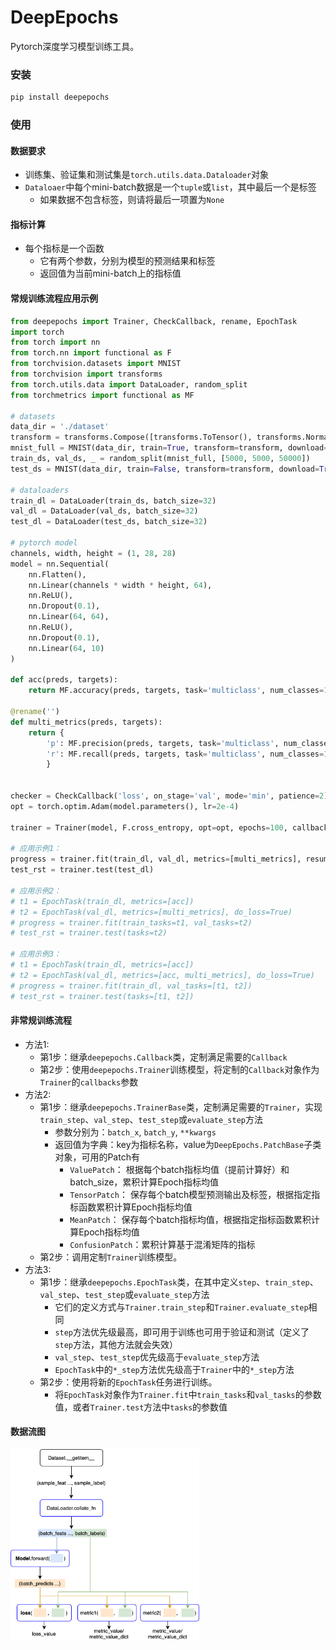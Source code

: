 # DeepEpochs

Pytorch深度学习模型训练工具。

### 安装

```bash
pip install deepepochs
```

### 使用

#### 数据要求

- 训练集、验证集和测试集是`torch.utils.data.Dataloader`对象
- `Dataloaer`中每个mini-batch数据是一个`tuple`或`list`，其中最后一个是标签
  - 如果数据不包含标签，则请将最后一项置为`None`

#### 指标计算

- 每个指标是一个函数
  - 它有两个参数，分别为模型的预测结果和标签
  - 返回值为当前mini-batch上的指标值

#### 常规训练流程应用示例

```python
from deepepochs import Trainer, CheckCallback, rename, EpochTask
import torch
from torch import nn
from torch.nn import functional as F
from torchvision.datasets import MNIST
from torchvision import transforms
from torch.utils.data import DataLoader, random_split
from torchmetrics import functional as MF

# datasets
data_dir = './dataset'
transform = transforms.Compose([transforms.ToTensor(), transforms.Normalize((0.1307,), (0.3081,))])
mnist_full = MNIST(data_dir, train=True, transform=transform, download=True)
train_ds, val_ds, _ = random_split(mnist_full, [5000, 5000, 50000])
test_ds = MNIST(data_dir, train=False, transform=transform, download=True)

# dataloaders
train_dl = DataLoader(train_ds, batch_size=32)
val_dl = DataLoader(val_ds, batch_size=32)
test_dl = DataLoader(test_ds, batch_size=32)

# pytorch model
channels, width, height = (1, 28, 28)
model = nn.Sequential(
    nn.Flatten(),
    nn.Linear(channels * width * height, 64),
    nn.ReLU(),
    nn.Dropout(0.1),
    nn.Linear(64, 64),
    nn.ReLU(),
    nn.Dropout(0.1),
    nn.Linear(64, 10)
)

def acc(preds, targets):
    return MF.accuracy(preds, targets, task='multiclass', num_classes=10)

@rename('')
def multi_metrics(preds, targets):
    return {
        'p': MF.precision(preds, targets, task='multiclass', num_classes=10),
        'r': MF.recall(preds, targets, task='multiclass', num_classes=10)
        }


checker = CheckCallback('loss', on_stage='val', mode='min', patience=2)
opt = torch.optim.Adam(model.parameters(), lr=2e-4)

trainer = Trainer(model, F.cross_entropy, opt=opt, epochs=100, callbacks=checker, metrics=[acc])

# 应用示例1：
progress = trainer.fit(train_dl, val_dl, metrics=[multi_metrics], resume=True)
test_rst = trainer.test(test_dl)

# 应用示例2：
# t1 = EpochTask(train_dl, metrics=[acc])
# t2 = EpochTask(val_dl, metrics=[multi_metrics], do_loss=True)
# progress = trainer.fit(train_tasks=t1, val_tasks=t2)
# test_rst = trainer.test(tasks=t2)

# 应用示例3：
# t1 = EpochTask(train_dl, metrics=[acc])
# t2 = EpochTask(val_dl, metrics=[acc, multi_metrics], do_loss=True)
# progress = trainer.fit(train_dl, val_tasks=[t1, t2])
# test_rst = trainer.test(tasks=[t1, t2])
```

#### 非常规训练流程

- 方法1:
    - 第1步：继承`deepepochs.Callback`类，定制满足需要的`Callback`
    - 第2步：使用`deepepochs.Trainer`训练模型，将定制的`Callback`对象作为`Trainer`的`callbacks`参数
- 方法2:
    - 第1步：继承`deepepochs.TrainerBase`类，定制满足需要的`Trainer`，实现`train_step`、`val_step`、`test_step`或`evaluate_step`方法
        - 参数分别为：`batch_x`, `batch_y`, `**kwargs`
        - 返回值为字典：key为指标名称，value为`DeepEpochs.PatchBase`子类对象，可用的Patch有
            - `ValuePatch`：    根据每个batch指标均值（提前计算好）和batch_size，累积计算Epoch指标均值
            - `TensorPatch`：   保存每个batch模型预测输出及标签，根据指定指标函数累积计算Epoch指标均值
            - `MeanPatch`：     保存每个batch指标均值，根据指定指标函数累积计算Epoch指标均值
            - `ConfusionPatch`：累积计算基于混淆矩阵的指标
    - 第2步：调用定制`Trainer`训练模型。
- 方法3:
    - 第1步：继承`deepepochs.EpochTask`类，在其中定义`step`、`train_step`、`val_step`、`test_step`或`evaluate_step`方法
        - 它们的定义方式与`Trainer.train_step`和`Trainer.evaluate_step`相同
        - `step`方法优先级最高，即可用于训练也可用于验证和测试（定义了`step`方法，其他方法就会失效）
        - `val_step`、`test_step`优先级高于`evaluate_step`方法
        - `EpochTask`中的`*_step`方法优先级高于`Trainer`中的`*_step`方法
    - 第2步：使用将新的`EpochTask`任务进行训练。
        - 将`EpochTask`对象作为`Trainer.fit`中`train_tasks`和`val_tasks`的参数值，或者`Trainer.test`方法中`tasks`的参数值

#### 数据流图

<img src="imgs/data_flow.png" width="60%" alt="https://github.com/hitlic/deepepochs/blob/main/imgs/data_flow.png"/>
